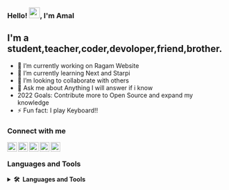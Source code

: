 ### Hello! <a href="https://www.gautamkrishnar.com/"><img src="https://media.giphy.com/media/hvRJCLFzcasrR4ia7z/giphy.gif" width="25px"></a>, I'm Amal 

## I'm a student,teacher,coder,devoloper,friend,brother.
- 🔭 I’m currently working on Ragam Website
- 🌱 I’m currently learning Next and Starpi
- 👯 I’m looking to collaborate with others
- 💬 Ask me about Anything I will answer if i know
- 2022 Goals: Contribute more to Open Source and expand my knowledge
- ⚡ Fun fact: I play Keyboard!!

### Connect with me

[<img align="left" alt="" width="22px" src="https://cdn-icons-png.flaticon.com/512/174/174857.png"/>][linkedin]
[<img align="left" alt="" width="22px" src="https://cdn-icons-png.flaticon.com/512/733/733547.png"/>][facebook]
[<img align="left" alt="" width="22px" src="https://cdn-icons-png.flaticon.com/512/2111/2111463.png"/>][instagram]
[<img align="left" alt="" width="22px" src="https://cdn-icons-png.flaticon.com/512/732/732200.png"/>][gmail]
[<img align="left" alt="" width="22px" src="https://cdn-icons-png.flaticon.com/512/431/431979.png"/>][Portfolio]


<br/>

### Languages and Tools


<details>
  <summary><b>🛠️&nbsp;&nbsp;Languages&nbsp;and&nbsp;Tools</b></summary>
  <br/>
[<img align="left" alt="" width="22px" src="https://cdn-icons-png.flaticon.com/512/3600/3600912.png"/>][c]
[<img align="left" alt="" width="22px" src="https://cdn-icons-png.flaticon.com/512/919/919841.png"/>][c++]
[<img align="left" alt="" width="22px" src="https://cdn-icons.flaticon.com/png/512/3291/premium/3291669.png?token=exp=1634920856~hmac=99b2136d46cf1ef712d3e245412dea34"/>][java]
[<img align="left" alt="" width="22px" src="https://cdn-icons-png.flaticon.com/512/919/919852.png"/>][python]
[<img align="left" alt="" width="22px" src="https://cdn-icons-png.flaticon.com/512/174/174854.png"/>][html]
[<img align="left" alt="" width="22px" src="https://cdn-icons-png.flaticon.com/512/1199/1199124.png"/>][javascript]
[<img align="left" alt="" width="22px" src="https://cdn-icons-png.flaticon.com/512/919/919826.png"/>][css]
[<img align="left" alt="" width="22px" src="https://cdn-icons-png.flaticon.com/512/919/919851.png"/>][react]
[<img align="left" alt="" width="22px" src="https://static.djangoproject.com/img/logos/django-logo-positive.png"/>][django]
[<img align="left" alt="" width="22px" src="https://cdn-icons-png.flaticon.com/512/174/174857.png"/>][Linkedin]
[<img align="left" alt="" width="22px" src="https://cdn-icons-png.flaticon.com/512/431/431979.png"/>][Linkedin]

</details>


[instagram]: https://www.instagram.com/amal_p_mathews_2003/
[linkedin]: https://www.linkedin.com/in/amal-p-mathews/
[facebook]:https://www.facebook.com/amalpullukottayil.mathew/
[gmail]:mailto:amalpmathews2003@gmail.com
[portfolio]:https://amalpmathews2003.github.io/HTML-Projects/Personal%20Website/

[python]:https://www.python.org/
[c++]:https://isocpp.org/
[c]:https://en.wikipedia.org/wiki/C_(programming_language)
[java]:https://www.java.com/en/
[html]:https://html.spec.whatwg.org/dev/
[js]:https://www.javascript.com/
[css]:https://www.w3.org/Style/CSS/Overview.en.html
[react]:https://reactjs.org/
[vue]:https://vuejs.org/
[django]:https://www.djangoproject.com/
[starpi]:https://strapi.io/
[sublime]:https://www.sublimetext.com/
[vscode]:https://code.visualstudio.com/
[chrome]:https://www.google.com/intl/en_in/chrome/


